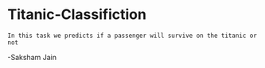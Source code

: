 # Titanic-Classifiction
    In this task we predicts if a passenger will survive on the titanic or not
    
   -Saksham Jain
